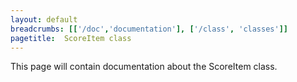 ```yaml
---
layout: default
breadcrumbs: [['/doc','documentation'], ['/class', 'classes']]
pagetitle:  ScoreItem class
---
```


This page will contain documentation about the ScoreItem class.


